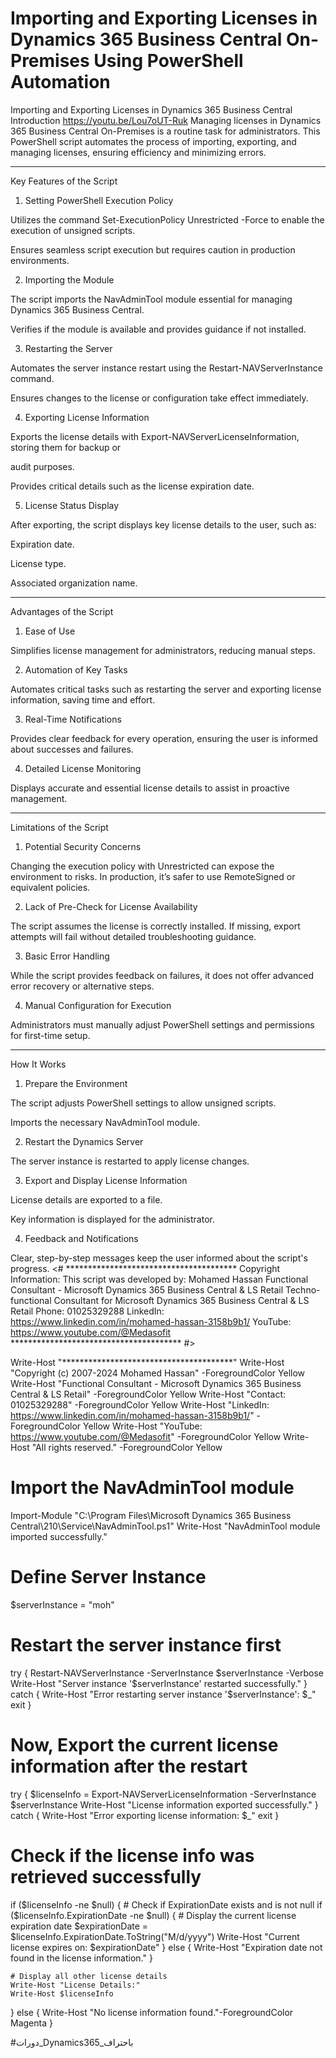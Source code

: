 # Importing and Exporting Licenses in Dynamics 365 Business Central On-Premises Using PowerShell Automation

Importing and Exporting Licenses in Dynamics 365 Business Central
Introduction
https://youtu.be/Lou7oUT-Ruk
Managing licenses in Dynamics 365 Business Central On-Premises is a routine task for administrators. This PowerShell script automates the process of importing, exporting, and managing licenses, ensuring efficiency and minimizing errors.


---

Key Features of the Script

1. Setting PowerShell Execution Policy

Utilizes the command Set-ExecutionPolicy Unrestricted -Force to enable the execution of unsigned scripts.

Ensures seamless script execution but requires caution in production environments.


2. Importing the Module

The script imports the NavAdminTool module essential for managing Dynamics 365 Business Central.

Verifies if the module is available and provides guidance if not installed.


3. Restarting the Server

Automates the server instance restart using the Restart-NAVServerInstance command.

Ensures changes to the license or configuration take effect immediately.


4. Exporting License Information

Exports the license details with Export-NAVServerLicenseInformation, storing them for backup or

 audit purposes.

Provides critical details such as the license expiration date.


5. License Status Display

After exporting, the script displays key license details to the user, such as:

Expiration date.

License type.

Associated organization name.




---

Advantages of the Script

1. Ease of Use

Simplifies license management for administrators, reducing manual steps.


2. Automation of Key Tasks

Automates critical tasks such as restarting the server and exporting license information, saving time and effort.


3. Real-Time Notifications

Provides clear feedback for every operation, ensuring the user is informed about successes and failures.


4. Detailed License Monitoring

Displays accurate and essential license details to assist in proactive management.



---

Limitations of the Script

1. Potential Security Concerns

Changing the execution policy with Unrestricted can expose the environment to risks. In production, it’s safer to use RemoteSigned or equivalent policies.


2. Lack of Pre-Check for License Availability

The script assumes the license is correctly installed. If missing, export attempts will fail without detailed troubleshooting guidance.


3. Basic Error Handling

While the script provides feedback on failures, it does not offer advanced error recovery or alternative steps.


4. Manual Configuration for Execution

Administrators must manually adjust PowerShell settings and permissions for first-time setup.



---

How It Works

1. Prepare the Environment

The script adjusts PowerShell settings to allow unsigned scripts.

Imports the necessary NavAdminTool module.



2. Restart the Dynamics Server

The server instance is restarted to apply license changes.



3. Export and Display License Information

License details are exported to a file.

Key information is displayed for the administrator.



4. Feedback and Notifications

Clear, step-by-step messages keep the user informed about the script's progress.
<#
    ***************************************
    Copyright Information: 
    This script was developed by:
    Mohamed Hassan
    Functional Consultant - Microsoft Dynamics 365 Business Central & LS Retail
    Techno-functional Consultant for Microsoft Dynamics 365 Business Central & LS Retail
    Phone: 01025329288
    LinkedIn: https://www.linkedin.com/in/mohamed-hassan-3158b9b1/
    YouTube: https://www.youtube.com/@Medasofit
    ***************************************
#>

Write-Host "***************************************"
Write-Host "Copyright (c) 2007-2024 Mohamed Hassan" -ForegroundColor Yellow
Write-Host "Functional Consultant - Microsoft Dynamics 365 Business Central & LS Retail" -ForegroundColor Yellow
Write-Host "Contact: 01025329288" -ForegroundColor Yellow
Write-Host "LinkedIn: https://www.linkedin.com/in/mohamed-hassan-3158b9b1/" -ForegroundColor Yellow
Write-Host "YouTube: https://www.youtube.com/@Medasofit" -ForegroundColor Yellow
Write-Host "All rights reserved." -ForegroundColor Yellow

# Import the NavAdminTool module
Import-Module "C:\Program Files\Microsoft Dynamics 365 Business Central\210\Service\NavAdminTool.ps1"
Write-Host "NavAdminTool module imported successfully."

# Define Server Instance
$serverInstance = "moh"

# Restart the server instance first
try {
    Restart-NAVServerInstance -ServerInstance $serverInstance -Verbose
    Write-Host "Server instance '$serverInstance' restarted successfully."
} catch {
    Write-Host "Error restarting server instance '$serverInstance': $_"
    exit
}

# Now, Export the current license information after the restart
try {
    $licenseInfo = Export-NAVServerLicenseInformation -ServerInstance $serverInstance
    Write-Host "License information exported successfully."
} catch {
    Write-Host "Error exporting license information: $_"
    exit
}

# Check if the license info was retrieved successfully
if ($licenseInfo -ne $null) {
    # Check if ExpirationDate exists and is not null
    if ($licenseInfo.ExpirationDate -ne $null) {
        # Display the current license expiration date
        $expirationDate = $licenseInfo.ExpirationDate.ToString("M/d/yyyy")
        Write-Host "Current license expires on: $expirationDate"
    } else {
        Write-Host "Expiration date not found in the license information."
    }

    # Display all other license details
    Write-Host "License Details:"
    Write-Host $licenseInfo
} else {
    Write-Host "No license information found."-ForegroundColor Magenta
}

#دورات_Dynamics365_باحتراف

#
